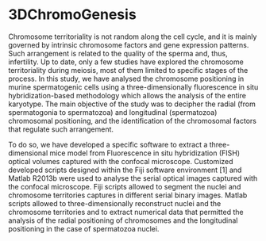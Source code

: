 # 3DChromoGenesis
<!-- [Project](http://iam.cvc.uab.es/portfolio/covair/) | [Arxiv](https://arxiv.org/abs/2005.13928) -->

Chromosome territoriality is not random along the cell cycle, and it is mainly governed by intrinsic chromosome factors and gene expression patterns. Such arrangement is related to the quality of the sperma and, thus, infertility. Up to date, only a few studies have explored the chromosome territoriality during meiosis, most of them limited to specific stages of the process. 
In this study, we have analysed the chromosome positioning in murine spermatogenic cells using a three-dimensionally fluorescence in situ hybridization-based methodology which allows the analysis of the entire karyotype. The main objective of the study was to decipher the radial (from spermatogonia to spermatozoa) and longitudinal (spermatozoa) chromosomal positioning, and the identification of the chromosomal factors that regulate such arrangement. 

To do so, we have developed a specific software to extract a three-dimensional mice model from Fluorescence in situ hybridization (FISH) optical volumes captured with the confocal microscope. Customized developed scripts designed within the Fiji software environment [1] and Matlab R2013b were used to analyse the serial optical images captured with the confocal microscope. Fiji scripts allowed to segment the nuclei and chromosome territories captures in different serial binary images. Matlab scripts allowed to three-dimensionally reconstruct nuclei and the chromosome territories and to extract numerical data that permitted the analysis of the radial positioning of chromosomes and the longitudinal positioning in the case of spermatozoa nuclei. 

<!-- 
## Prerequisites
- Windows, Linux or OSX.
- Matlab 2016a or more.

## Datasets
Download the datasets: 

- `covid-chest-xray`: 152 images of covid19 [covid-chest-xray](https://www.kaggle.com/bachrr/covid-chest-xray). 
- `NIH Chest X-ray Dataset`: 112120 images of 14 Common Thorax Disease Categories [ChestXray-NIHCC](http://academictorrents.com/details/557481faacd824c83fbf57dcf7b6da9383b3235a). 

## Scripts 

The following scripts are included (see the script itself for detailed help about inputs and outputs):

- `ChestNIHCC_Dataset_Extraction.m`: Extraction of ChestXray-NIHCC dataset from excel information (Data_Entry_2017.mat).
- `covidchestxray_Dataset_Extraction.m`: Extraction of covid-chest-xray dataset dataset from excel information (metadata_18_03_2020.xlsx).
- `ClassifierAssessment.m`:  Computes Precision and Recall scores for the samples in Data and classifier defined by W.
- `DefinekFold.m`: Computes NFold partition of Data class-wise. That is, for each class a kfold partition is computed and the final partition is given by ensembling all classes folds.
- `Export2Excel4R.m`: Exports results to excel.

*Important: modify all paths to your local ones

## Experiment

These experiments are disigned to explore capability of classical feature spaces for covid discrimination/early detection in XRAY IA methods: SVM classifier over DCV space on HOG trained to discriminate 4 groups (covid19, pneumonia, infiltrate and no finding). 
(see the script itself for detailed help about inputs and outputs).

- `XRayCovidDiagnosis_Comparison2OtherMths.m`
- `XRayCovidDiagnosis_EarlyDetection.m`
- `XRayCovidDiagnosis_ParameterTunning.m`
- `XRayExploring_DimReductionAssessment.m`
- `SampleInfo2PRLData.m`: Convert data to PLR structure.

*Important: for NIH Chest X-ray Dataset, XRayTest.mat is too large. You can generate it by using SampleInfo2PRLData.m


## Citation
If you use this code for your research, please cite our paper:

```
@misc{gil2020early,
    title={Early Screening of SARS-CoV-2 by Intelligent Analysis of X-Ray Images},
    author={D. Gil and K. Díaz-Chito and C. Sánchez and A. Hernández-Sabaté},
    year={2020},
    eprint={2005.13928},
    archivePrefix={arXiv},
    primaryClass={eess.IV}
}
```


## Acknowledgments

The research leading to these results has received funding from the European Union Horizon 2020 research and
innovation programme under the Marie Sklodowska-Curie grant agreement No 712949 (TECNIOspring PLUS) and
from the Agency for Business Competitiveness of the Government of Catalonia.

This work was supported by Spanish projects RTI2018-095209-B-C21, FIS-G64384969, Generalitat de Catalunya,
2017-SGR-1624, SGR-2017-01597 and CERCA-Programme. Debora Gil is supported by Serra Hunter Fellow. The Titan X Pascal used
for this research was donated by the NVIDIA Corporation.

"Dedicat a la mama (DGil)"
-->
